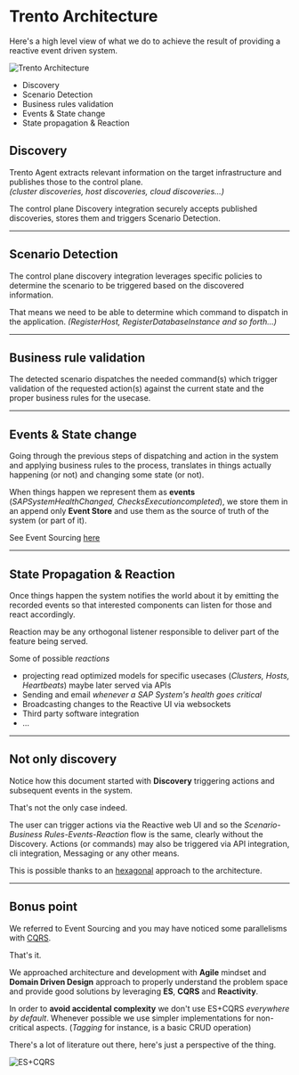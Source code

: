 # Trento Architecture

Here's a high level view of what we do to achieve the result of providing a reactive event driven system.

![Trento Architecture](assets/trento-architecture.png)

- Discovery
- Scenario Detection
- Business rules validation
- Events & State change
- State propagation & Reaction

## Discovery
Trento Agent extracts relevant information on the target infrastructure and publishes those to the control plane.  
_(cluster discoveries, host discoveries, cloud discoveries...)_

The control plane Discovery integration securely accepts published discoveries, stores them and triggers Scenario Detection.

---

## Scenario Detection
The control plane discovery integration leverages specific policies to determine the scenario to be triggered based on the discovered information.

That means we need to be able to determine which command to dispatch in the application.
_(RegisterHost, RegisterDatabaseInstance and so forth...)_

---

## Business rule validation
The detected scenario dispatches the needed command(s) which trigger validation of the requested action(s) against the current state and the proper business rules for the usecase.

---

## Events & State change
Going through the previous steps of dispatching and action in the system and applying business rules to the process, translates in things actually happening (or not) and changing some state (or not).

When things happen we represent them as **events**  (_SAPSystemHealthChanged, ChecksExecutioncompleted_), we store them in an append only **Event Store** and use them as the source of truth of the system (or part of it).

See Event Sourcing [here](https://martinfowler.com/eaaDev/EventSourcing.html)

---

## State Propagation & Reaction
Once things happen the system notifies the world about it by emitting the recorded events so that interested components can listen for those and react accordingly.

Reaction may be any orthogonal listener responsible to deliver part of the feature being served.

Some of possible _reactions_
- projecting read optimized models for specific usecases (_Clusters, Hosts, Heartbeats_) maybe later served via APIs
- Sending and email _whenever a SAP System's health goes critical_
- Broadcasting changes to the Reactive UI via websockets
- Third party software integration
- ...
---

## Not only discovery
Notice how this document started with **Discovery** triggering actions and subsequent events in the system.

That's not the only case indeed.

The user can trigger actions via the Reactive web UI and so the _Scenario-Business Rules-Events-Reaction_ flow is the same, clearly without the Discovery.
Actions (or commands) may also be triggered via API integration, cli integration, Messaging or any other means.

This is possible thanks to an [hexagonal](https://en.wikipedia.org/wiki/Hexagonal_architecture_(software)) approach to the architecture.

---

## Bonus point
We referred to Event Sourcing and you may have noticed some parallelisms with [CQRS](https://www.martinfowler.com/bliki/CQRS.html).

That's it. 

We approached architecture and development with **Agile** mindset and **Domain Driven Design** approach to properly understand the problem space and provide good solutions by leveraging **ES**, **CQRS** and **Reactivity**.

In order to **avoid accidental complexity** we don't use ES+CQRS _everywhere by default_.
Whenever possible we use simpler implementations for non-critical aspects. (_Tagging_ for instance, is a basic CRUD operation)

There's a lot of literature out there, here's just a perspective of the thing.

![ES+CQRS](assets/event-sourcing-cqrs.png)